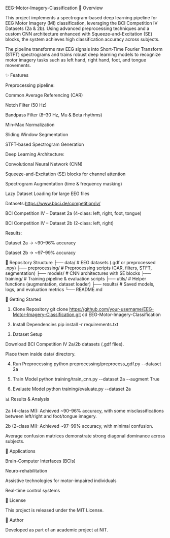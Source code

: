 EEG-Motor-Imagery-Classification
📌 Overview

This project implements a spectrogram-based deep learning pipeline for EEG Motor Imagery (MI) classification, leveraging the BCI Competition IV Datasets (2a & 2b). Using advanced preprocessing techniques and a custom CNN architecture enhanced with Squeeze-and-Excitation (SE) blocks, the system achieves high classification accuracy across subjects.

The pipeline transforms raw EEG signals into Short-Time Fourier Transform (STFT) spectrograms and trains robust deep learning models to recognize motor imagery tasks such as left hand, right hand, foot, and tongue movements.

✨ Features

Preprocessing pipeline:

Common Average Referencing (CAR)

Notch Filter (50 Hz)

Bandpass Filter (8–30 Hz, Mu & Beta rhythms)

Min–Max Normalization

Sliding Window Segmentation

STFT-based Spectrogram Generation

Deep Learning Architecture:

Convolutional Neural Network (CNN)

Squeeze-and-Excitation (SE) blocks for channel attention

Spectrogram Augmentation (time & frequency masking)

Lazy Dataset Loading for large EEG files

Datasets:https://www.bbci.de/competition/iv/

BCI Competition IV – Dataset 2a (4-class: left, right, foot, tongue)

BCI Competition IV – Dataset 2b (2-class: left, right)

Results:

Dataset 2a → ~90–96% accuracy

Dataset 2b → ~97–99% accuracy

📂 Repository Structure
├── data/                # EEG datasets (.gdf or preprocessed .npy)
├── preprocessing/       # Preprocessing scripts (CAR, filters, STFT, segmentation)
├── models/              # CNN architectures with SE blocks
├── training/            # Training pipeline & evaluation scripts
├── utils/               # Helper functions (augmentation, dataset loader)
├── results/             # Saved models, logs, and evaluation metrics
└── README.md

🚀 Getting Started
1. Clone Repository
git clone https://github.com/your-username/EEG-Motor-Imagery-Classification.git
cd EEG-Motor-Imagery-Classification

2. Install Dependencies
pip install -r requirements.txt

3. Dataset Setup

Download BCI Competition IV 2a/2b datasets (.gdf files).

Place them inside data/ directory.

4. Run Preprocessing
python preprocessing/preprocess_gdf.py --dataset 2a

5. Train Model
python training/train_cnn.py --dataset 2a --augment True

6. Evaluate Model
python training/evaluate.py --dataset 2a

📊 Results & Analysis

2a (4-class MI): Achieved ~90–96% accuracy, with some misclassifications between left/right and foot/tongue imagery.

2b (2-class MI): Achieved ~97–99% accuracy, with minimal confusion.

Average confusion matrices demonstrate strong diagonal dominance across subjects.

🧠 Applications

Brain-Computer Interfaces (BCIs)

Neuro-rehabilitation

Assistive technologies for motor-impaired individuals

Real-time control systems

📜 License

This project is released under the MIT License.

👤 Author

Developed as part of an academic project at NIT.
